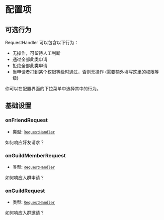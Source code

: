 # 配置项

## 可选行为

RequestHandler 可以包含以下行为：

- 无操作，可留待人工判断
- 通过全部此类申请
- 拒绝全部此类申请
- 当申请者打到某个权限等级时通过，否则无操作 (需要额外填写这里的权限等级)

你可以在配置界面的下拉菜单中选择其中的行为。

## 基础设置

### onFriendRequest

- 类型: [`RequestHandler`](#可选行为)

如何响应好友请求？

### onGuildMemberRequest

- 类型: [`RequestHandler`](#可选行为)

如何响应入群申请？

### onGuildRequest

- 类型: [`RequestHandler`](#可选行为)

如何响应入群邀请？
